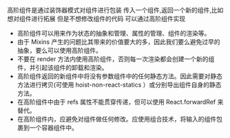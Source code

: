 
高阶组件是通过装饰器模式对组件进行包装 传入一个组件,返回一个新的组件,比如想对组件进行拓展 但是不想修改组件的代码 可以通过高阶组件实现

- 高阶组件可以用来作为状态的抽象和管理、属性的管理、组件的渲染等。
- 由于 Mixins 产生的问题比其带来的价值要大的多，因此我们要么避免过早的抽象，要么可以使用高阶组件。
- 不要在 render 方法内使用高阶组件，否则每一次渲染都会创建一个新的组件，并引起该组件的卸载和渲染。
- 高阶组件返回的新组件中将没有参数组件中的任何静态方法。因此需要对静态方法进行拷贝(可使用 hoist-non-react-statics ）或分别导出组件自身的静态方法。
- 在高阶组件中由于 refs 属性不能贯穿传递，但可以使用 React.forwardRef 来替代。
- 在高阶组件内，应避免对组件做任何修改。应使用组合技术，将输入的组件包裹到一个容器组件中。